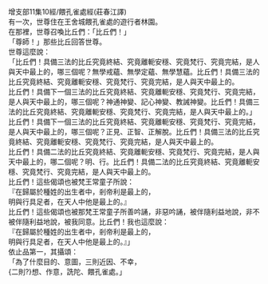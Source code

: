 增支部11集10經/餵孔雀處經(莊春江譯)  
有一次，世尊住在王舍城餵孔雀處的遊行者林園。  
在那裡，世尊召喚比丘們：「比丘們！」  
「尊師！」那些比丘回答世尊。  
世尊這麼說：  
「比丘們！具備三法的比丘究竟終結、究竟離軛安穩、究竟梵行、究竟完結，是人與天中最上的，哪三個呢？無學戒蘊、無學定蘊、無學慧蘊。比丘們！具備三法的比丘究竟終結、究竟離軛安穩、究竟梵行、究竟完結，是人與天中最上的。  
比丘們！具備下一個三法的比丘究竟終結、究竟離軛安穩、究竟梵行、究竟完結，是人與天中最上的，哪三個呢？神通神變、記心神變、教誡神變。比丘們！具備三法的比丘究竟終結、究竟離軛安穩、究竟梵行、究竟完結，是人與天中最上的。」  
比丘們！具備下一個三法的比丘究竟終結、究竟離軛安穩、究竟梵行、究竟完結，是人與天中最上的，哪三個呢？正見、正智、正解脫。比丘們！具備三法的比丘究竟終結、究竟離軛安穩、究竟梵行、究竟完結，是人與天中最上的。  
比丘們！具備二法的比丘究竟終結、究竟離軛安穩、究竟梵行、究竟完結，是人與天中最上的，哪二個呢？明、行。比丘們！具備二法的比丘究竟終結、究竟離軛安穩、究竟梵行、究竟完結，是人與天中最上的。  
比丘們！這些偈頌也被梵王常童子所說：  
『在歸屬於種姓的出生者中，剎帝利是最上的，  
明與行具足者，在天人中他是最上的。』  
比丘們！這些偈頌也被那梵王常童子所善吟誦，非惡吟誦，被伴隨利益地說，非不被伴隨利益地說，被我同意。比丘們！我也這麼說：  
『在歸屬於種姓的出生者中，剎帝利是最上的，  
明與行具足者，在天人中他是最上的。』」  
依止品第一，其攝頌：  
「為了什麼目的、意圖，三則近因、不幸，  
{二則?}想、作意，詵陀、餵孔雀處。」  
  
  
